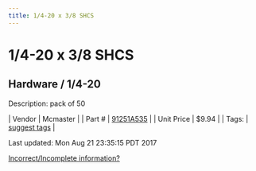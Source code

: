 ```yaml
---
title: 1/4-20 x 3/8 SHCS
---
```


# 1/4-20 x 3/8 SHCS
## Hardware / 1/4-20
Description: 	pack of 50 

| Vendor | Mcmaster | 
| Part # | [91251A535](https://www.mcmaster.com/#91251A535) | 
| Unit Price | $9.94 | 
| Tags: | [suggest tags](https://docs.google.com/forms/d/e/1FAIpQLSeWyY8v3RgOty-MyWmh9U0iivNYN_molChYyS-0U-o-kOAv_g/viewform) | 

Last updated: Mon Aug 21 23:35:15 PDT 2017

 [Incorrect/Incomplete information?](https://docs.google.com/forms/d/e/1FAIpQLSeWyY8v3RgOty-MyWmh9U0iivNYN_molChYyS-0U-o-kOAv_g/viewform)